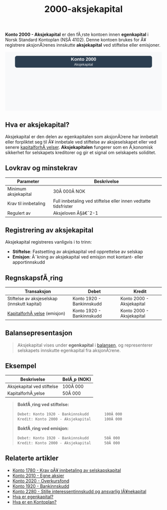 ﻿---
title: "2000-aksjekapital"
meta_title: "2000-aksjekapital"
meta_description: "**Konto 2000 - Aksjekapital** er den fÃ¸rste kontoen innen **egenkapital** i Norsk Standard Kontoplan (NSÂ 4102). Denne kontoen brukes for Ã¥ registrere aksjonÃ..."
slug: 2000-aksjekapital
type: blog
layout: pages/single
---

**Konto 2000 - Aksjekapital** er den fÃ¸rste kontoen innen **egenkapital** i Norsk Standard Kontoplan (NSÂ 4102). Denne kontoen brukes for Ã¥ registrere aksjonÃ¦renes innskutte **aksjekapital** ved stiftelse eller emisjoner.

![Illustrasjon av konto 2000 aksjekapital](2000-aksjekapital-image.svg)

## Hva er aksjekapital?

Aksjekapital er den delen av egenkapitalen som aksjonÃ¦rene har innbetalt eller forpliktet seg til Ã¥ innbetale ved stiftelse av aksjeselskapet eller ved senere [kapitalforhÃ¸yelser](/blogs/regnskap/kapitalforhoyelse "KapitalforhÃ¸yelse: Metoder og RegnskapsfÃ¸ring"). **Aksjekapitalen** fungerer som en Ã¸konomisk sikkerhet for selskapets kreditorer og gir et signal om selskapets soliditet.

## Lovkrav og minstekrav

| Parameter                    | Beskrivelse                                                      |
|------------------------------|------------------------------------------------------------------|
| Minimum aksjekapital         | 30Â 000Â NOK                                                       |
| Krav til innbetaling          | Full innbetaling ved stiftelse eller innen vedtatte tidsfrister  |
| Regulert av                  | Aksjeloven Â§â€¯2-1                                                 |

## Registrering av aksjekapital

Aksjekapital registreres vanligvis i to trinn:

* **Stiftelse**: Fastsetting av aksjekapital ved opprettelse av selskap
* **Emisjon**: Ã˜kning av aksjekapital ved emisjon mot kontant- eller apportinnskudd

## RegnskapsfÃ¸ring

| Transaksjon                                  | Debet                             | Kredit                        |
|----------------------------------------------|-----------------------------------|-------------------------------|
| Stiftelse av aksjeselskap (innskutt kapital) | Konto 1920 - Bankinnskudd         | Konto 2000 - Aksjekapital     |
| [KapitalforhÃ¸yelse](/blogs/regnskap/kapitalforhoyelse "KapitalforhÃ¸yelse: Metoder og RegnskapsfÃ¸ring") (emisjon) | Konto 1920 - Bankinnskudd         | Konto 2000 - Aksjekapital     |

## Balansepresentasjon

>Aksjekapital vises under **egenkapital** i [balansen](/blogs/regnskap/hva-er-balanseregnskap "Hva er Balanseregnskap?"), og representerer selskapets innskutte egenkapital fra aksjonÃ¦rene.

## Eksempel

| Beskrivelse                    | BelÃ¸p (NOK) |
|--------------------------------|-------------|
| Aksjekapital ved stiftelse     | 100Â 000     |
| KapitalforhÃ¸yelse              | 50Â 000      |

>**BokfÃ¸ring ved stiftelse:**
>
>```plaintext
>Debet: Konto 1920 - Bankinnskudd       100Â 000
>Kredit: Konto 2000 - Aksjekapital      100Â 000
>```
>
>**BokfÃ¸ring ved emisjon:**
>
>```plaintext
>Debet: Konto 1920 - Bankinnskudd       50Â 000
>Kredit: Konto 2000 - Aksjekapital      50Â 000
>```

## Relaterte artikler

* [Konto 1780 - Krav pÃ¥ innbetaling av selskapskapital](/blogs/kontoplan/1780-krav-pa-innbetaling-av-selskapskapital "Konto 1780 - Krav pÃ¥ innbetaling av selskapskapital")
* [Konto 2010 - Egne aksjer](/blogs/kontoplan/2010-egne-aksjer "Konto 2010 - Egne aksjer: Egne aksjer i Norsk Standard Kontoplan")
* [Konto 2020 - Overkursfond](/blogs/kontoplan/2020-overkursfond "Konto 2020 - Overkursfond: Overkursfond i Norsk Standard Kontoplan")
* [Konto 1920 - Bankinnskudd](/blogs/kontoplan/1920-bankinnskudd "Konto 1920 - Bankinnskudd: Bankinnskudd i Norsk Standard Kontoplan")
* [Konto 2280 - Stille interessentinnskudd og ansvarlig lÃ¥nekapital](/blogs/kontoplan/2280-stille-interessentinnskudd-og-ansvarlig-lanekapital "Konto 2280 - Stille interessentinnskudd og ansvarlig lÃ¥nekapital i Norsk Standard Kontoplan")
* [Hva er egenkapital?](/blogs/regnskap/hva-er-egenkapital "Hva er Egenkapital? Komplett Guide til Egenkapital i Regnskap")
* [Hva er en Kontoplan?](/blogs/regnskap/hva-er-kontoplan "Hva er en Kontoplan? Komplett Guide til Kontoplaner i Norsk Regnskap")
